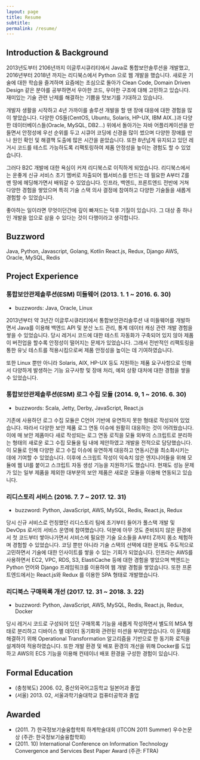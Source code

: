```yaml
---
layout: page
title: Resume
subtitle: 
permalink: /resume/
---
```


## Introduction & Background

2013년도부터 2106년까지 이글루시큐리티에서 Java로 통합보안솔루션을 개발했고, 2016년부터 2018년 까지는 리디북스에서 Python 으로 웹 개발을 했습니다. 새로운 기술에 대한 학습을 즐겨하며 요즘에는 초심으로 돌아가 Clean Code, Domain Driven Design 같은 분야를 공부하면서 우아한 코드, 우아한 구조에 대해 고민하고 있습니다. 재미있는 기술 관련 난제를 해결하는 기쁨을 맛보기를 기대하고 있습니다.

개발자 생활을 시작하고 4년 가까이를 솔루션 개발을 할 땐 장애 대응에 대한 경험을 많이 쌓았습니다. 다양한 OS들(CentOS, Ubuntu, Solaris, HP-UX, IBM AIX..)과 다양한 데이터베이스들(Oracle, MySQL, DB2…) 위에서 돌아가는 자바 어플리케이션을 만들면서 안정성에 우선 순위를 두고 시큐어 코딩에 신경을 많이 썼으며 다양한 장애를 만나 원인 확인 및 해결책 도출에 많은 시간을 쏟았습니다. 또한 8년넘게 유지되고 있던 레거시 코드를 테스트 가능하도록 리팩토링하여 제품 안정성을 높이는 경험도 할 수 있었습니다.

그러다 B2C 개발에 대한 욕심이 커져 리디북스로 이직하게 되었습니다. 리디북스에서는 운좋게 신규 서비스 초기 멤버로 차출되어 웹서비스를 만드는 데 필요한 A부터 Z를 맨 땅에 헤딩해가면서 배워갈 수 있었습니다. 인프라, 백엔드, 프론트엔드 전반에 거쳐 다양한 경험을 쌓았으며 특히 기술 스택 의사 결정에 참여하고 다양한 기술들을 새롭게 경험할 수 있었습니다.

좋아하는 일이라면 무엇이던간에 깊이 빠져드는 덕후 기질이 있습니다. 그 대상 중 하나인 개발을 업으로 삼을 수 있다는 것이 다행이라고 생각합니다.

## Buzzword

Java, Python, Javascript, Golang, Kotlin
React.js, Redux, Django
AWS, Oracle, MySQL, Redis

## Project Experience
### 통합보안관제솔루션(ESM) 미들웨어 (2013. 1. 1 ~ 2016. 6. 30)

- buzzwords: Java, Oracle, Linux

2013년부터 약 3년간 이글루시큐리티에서 통합보안관리솔루션 내 미들웨어를 개발하면서 Java를 이용해 백엔드 API 및 분산 노드 관리, 통계 데이터 캐싱 관련 개발 경험을 쌓을 수 있었습니다. 당시 레거시 코드에 대한 테스트 자동화가 구축되어 있지 않아 제품이 버전업을 할수록 안정성이 떨어지는 문제가 있었습니다. 그래서 전반적인 리팩토링을 통한 유닛 테스트를 적용시킴으로써 제품 안정성을 높이는 데 기여하였습니다. 

또한 Linux 뿐만 아니라 Solaris, AIX, HP-UX 등도 지원하는 제품 요구사항으로 인해서 다양하게 발생하는 기능 요구사항 및 장애 처리, 예외 상황 대처에 대한 경험을 쌓을 수 있었습니다.

### 통합보안관제솔루션(ESM) 로그 수집 모듈 (2014. 9, 1 ~ 2016. 6. 30)

- buzzwords: Scala, Jetty, Derby, JavaScript, React.js

기존에 사용하던 로그 수집 모듈은 C언어 기반에 유연하지 못한 형태로 작성되어 있었습니다. 따라서 다양한 보안 제품 로그 연동 이슈에 원활히 대응하는 것이 어려웠습니다. 이에 매 보안 제품마다 새로 작성되는 로그 연동 로직을 모듈 외부의 스크립트로 분리하는 형태의 새로운 로그 수집 모듈을 팀 내에 제안하였고 개발을 전적으로 담당했습니다. 이 모듈로 인해 다양한 로그 수집 이슈에 유연하게 대응하고 연동시간을 최소화시키는 데에 기여할 수 있었습니다. 이후에 스크립트 작성이 익숙치 않은 엔지니어들을 위해 모듈에 웹 UI를 붙이고 스크립트 자동 생성 기능을 지원하기도 했습니다. 현재도 성능 문제가 있는 일부 제품을 제외한 대부분의 보안 제품은 새로운 모듈을 이용해 연동되고 있습니다.

### 리디스토리 서비스 (2016. 7. 7 ~ 2017. 12. 31)

- buzzword: Python, JavaScript, AWS, MySQL, Redis, React.js, Redux

당시 신규 서비스로 런칭했던 리디스토리 팀에 초기부터 들어가 풀스택 개발 및 DevOps 로서의 서비스 운영에 참여했습니다. 덕분에 아무 것도 준비되지 않은 환경에서 첫 코드부터 쌓아나가면서 서비스에 필요한 기술 요소들을 A부터 Z까지 몸소 체험하며 경험할 수 있었습니다. 코딩 뿐만 아니라 기술 스택의 선택에 대한 문제도 주도적으로 고민하면서 기술에 대한 인사이트를 쌓을 수 있는 기회가 되었습니다. 인프라는 AWS를 사용하면서 EC2, VPC, RDS, S3, ElastiCache 등에 대한 경험을 쌓았으며 백엔드는 Python 언어와 Django 프레임워크를 이용하여 웹 개발 경험을 쌓았습니다. 또한 프론트엔드에서는 React.js와 Redux 를 이용한 SPA 형태로 개발했습니다.

### 리디북스 구매목록 개선 (2017. 12. 31  ~ 2018. 3. 22)

- buzzword: Python, JavaScript, AWS, MySQL, Redis, React.js, Redux, Docker

당시 레거시 코드로 구성되어 있던 구매목록 기능을 새롭게 작성하면서 별도의 MSA 형태로 분리하고 디바이스 별 데이터 동기화와 관련된 미션을 부여받았습니다. 이 문제를 해결하기 위해 Operational Transformation 알고리즘을 기반으로 한 동기화 로직을 설계하여 적용하였습니다. 또한 개발 환경 및 배포 환경의 개선을 위해 Docker를 도입하고 AWS의 ECS 기능을 이용해 컨테이너 배포 환경을 구성한 경험이 있습니다.

## Formal Education

- (충청북도) 2006. 02, 중산외국어고등학교 일본어과 졸업
- (서울) 2013. 02, 서울과학기술대학교 컴퓨터공학과 졸업


## Awarded

- (2011. 7) 한국정보기술융합학회 하계학술대회 (ITCON 2011 Summer) 우수논문상 (주관: 한국정보기술융합학회)
- (2011. 10) International Conference on Information Technology Convergence and Services Best Paper Award (주관: FTRA)

